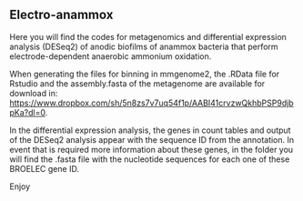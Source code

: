 ## Electro-anammox

Here you will find the codes for metagenomics and differential expression analysis (DESeq2) of anodic biofilms of anammox bacteria that perform electrode-dependent anaerobic ammonium oxidation.

When generating the files for binning in mmgenome2, the .RData file for Rstudio and the assembly.fasta of the metagenome are available for download in: https://www.dropbox.com/sh/5n8zs7v7uq54f1p/AABI41crvzwQkhbPSP9djbpKa?dl=0. 

In the differential expression analysis, the genes in count tables and output of the DESeq2 analysis appear with the sequence ID from the annotation. In event that is required more information about these genes, in the folder you will find the .fasta file with the nucleotide sequences for each one of these BROELEC gene ID. 

Enjoy
